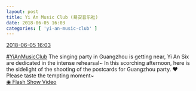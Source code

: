 ```yaml
---
layout: post
title: Yi An Music Club (易安音乐社)
date: 2018-06-05 16:03
categories: [ 'yi-an-music-club' ]
---
```


<div class="weibo-info">
  <a href="https://weibo.com/6094546964/GjXOqylkp">2018-06-05 16:03</a>
</div>

[#YiAnMusicClub](https://weibo.com/p/100808beae2e3e05b17b64f63ebedca39f19b2/super_index) The singing party in Guangzhou is getting near, Yi An Six are dedicated in the intense rehearsal~ In this scorching afternoon, here is the sidelight of the shooting of the postcards for Guangzhou party. ❤️ Please taste the tempting moment~  
[◉ Flash Show Video](https://www.miaopai.com/show/Mx-m7J9vZ3ov180Ab7MnbKqFSpajc7DYGQ7UuQ__.htm)
